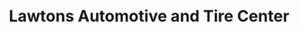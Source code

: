 ---
title: "Lawtons Automotive and Tire Center"
url: /albany/lawtons-automotive-and-tire-center/
shop: car repair
---